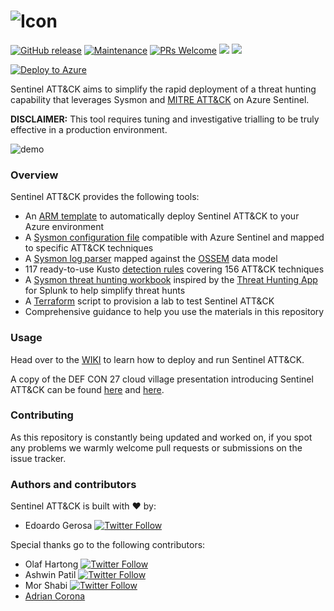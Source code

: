 ![Icon](https://github.com/netevert/sentinel-attack/blob/master/docs/logo.png)
=========

[![GitHub release](https://img.shields.io/github/release/BlueTeamLabs/sentinel-attack.svg?style=flat-square)](https://github.com/BlueTeamLabs/sentinel-attack/releases)
[![Maintenance](https://img.shields.io/maintenance/yes/2020.svg?style=flat-square)]()
[![PRs Welcome](https://img.shields.io/badge/PRs-welcome-brightgreen.svg?style=flat-square)](http://makeapullrequest.com)
[![](https://img.shields.io/badge/2019-DEF%20CON%2027-blueviolet?style=flat-square)](https://2019.cloud-village.org/#talks?olafedoardo)
[![](https://img.shields.io/badge/Official%20Azure%20Sentinel%20workbook-grey?style=flat-square&logo=microsoft-azure)](https://github.com/Azure/Azure-Sentinel/blob/master/Workbooks/SysmonThreatHunting.json)

[![Deploy to Azure](https://aka.ms/deploytoazurebutton)](https://portal.azure.com/#create/Microsoft.Template/uri/https%3A%2F%2Fraw.githubusercontent.com%2FBlueTeamLabs%2Fsentinel-attack%2Fmaster%2Fazuredeploy.json)

Sentinel ATT&CK aims to simplify the rapid deployment of a threat hunting capability that leverages Sysmon and [MITRE ATT&CK](https://attack.mitre.org/) on Azure Sentinel.

**DISCLAIMER:** This tool requires tuning and investigative trialling to be truly effective in a production environment.

 ![demo](https://github.com/BlueTeamToolkit/sentinel-attack/blob/master/docs/demo.gif)

### Overview
 Sentinel ATT&CK provides the following tools: 
 - An [ARM template](https://github.com/BlueTeamToolkit/sentinel-attack/blob/master/azuredeploy.json) to automatically deploy Sentinel ATT&CK to your Azure environment
 - A [Sysmon configuration file](https://github.com/BlueTeamToolkit/sentinel-attack/blob/master/sysmonconfig.xml) compatible with Azure Sentinel and mapped to specific ATT&CK techniques  
 - A [Sysmon log parser](https://github.com/BlueTeamToolkit/sentinel-attack/blob/master/parser/Sysmon-OSSEM.txt) mapped against the [OSSEM](https://github.com/Cyb3rWard0g/OSSEM) data model
 - 117 ready-to-use Kusto [detection rules](https://github.com/BlueTeamToolkit/sentinel-attack/tree/master/detections) covering 156 ATT&CK techniques
 - A [Sysmon threat hunting workbook](https://github.com/BlueTeamToolkit/sentinel-attack/tree/master/hunting) inspired by the [Threat Hunting App](https://splunkbase.splunk.com/app/4305/) for Splunk to help simplify threat hunts
 - A [Terraform](https://www.terraform.io/) script to provision a lab to test Sentinel ATT&CK
 - Comprehensive guidance to help you use the materials in this repository

### Usage
Head over to the [WIKI](https://github.com/BlueTeamLabs/sentinel-attack/wiki) to learn how to deploy and run Sentinel ATT&CK.

A copy of the DEF CON 27 cloud village presentation introducing Sentinel ATT&CK can be found [here](https://2019.cloud-village.org/#talks?olafedoardo) and [here](https://github.com/BlueTeamToolkit/sentinel-attack/tree/master/docs/DEFCON_attacking_the_sentinel.pdf).

### Contributing
As this repository is constantly being updated and worked on, if you spot any problems we warmly welcome pull requests or submissions on the issue tracker.

### Authors and contributors
Sentinel ATT&CK is built with ❤ by:
- Edoardo Gerosa 
[![Twitter Follow](https://img.shields.io/twitter/follow/netevert.svg?style=social)](https://twitter.com/netevert)

Special thanks go to the following contributors:

- Olaf Hartong
[![Twitter Follow](https://img.shields.io/twitter/follow/olafhartong.svg?style=social)](https://twitter.com/olafhartong) 
- Ashwin Patil
[![Twitter Follow](https://img.shields.io/twitter/follow/ashwinpatil.svg?style=social)](https://twitter.com/ashwinpatil)
- Mor Shabi
[![Twitter Follow](https://img.shields.io/twitter/follow/Mor44574618.svg?style=social)](https://twitter.com/Mor44574618)
- [Adrian Corona](https://github.com/temores)
